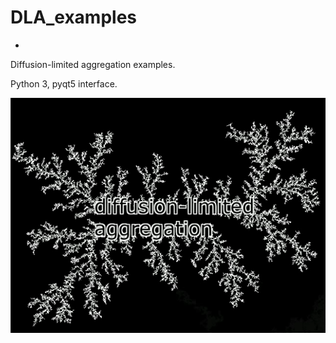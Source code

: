 # DLA_examples
-
Diffusion-limited aggregation examples.

Python 3, pyqt5 interface.


![video_example](https://github.com/iras/DLA_examples/blob/master/images_videos/screenshot.png)
